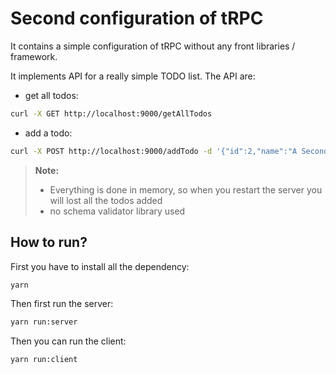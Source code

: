 # Second configuration of tRPC

It contains a simple configuration of tRPC without any front libraries / framework.

It implements API for a really simple TODO list. The API are:
- get all todos:

```bash
curl -X GET http://localhost:9000/getAllTodos
```

- add a todo:
```bash
curl -X POST http://localhost:9000/addTodo -d '{"id":2,"name":"A Second todo"}'
```

> **Note:** 
> - Everything is done in memory, so when you restart the server you will lost 
all the todos added
> - no schema validator library used

## How to run?

First you have to install all the dependency:

```bash
yarn
```

Then first run the server:

```bash
yarn run:server
```

Then you can run the client:

```bash
yarn run:client
```


